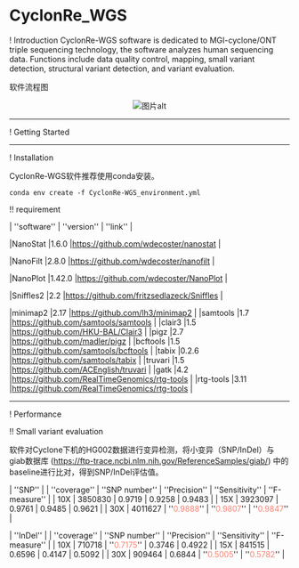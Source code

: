 # CyclonRe_WGS
! Introduction
CyclonRe-WGS software is dedicated to MGI-cyclone/ONT triple sequencing technology, the software analyzes human sequencing data. Functions include data quality control, mapping, small variant detection, structural variant detection, and variant evaluation.



软件流程图

<div align=center><img src="https://pic.imgdb.cn/item/660bdcb69f345e8d039464a8.png" alt="图片alt" title="图2"></div>

---
! Getting Started

---

! Installation

CyclonRe-WGS软件推荐使用conda安装。

```Shel
conda env create -f CyclonRe-WGS_environment.yml
```

!! requirement

| ''software'' | ''version'' | ''link'' |

|NanoStat |1.6.0 |https://github.com/wdecoster/nanostat |

|NanoFilt |2.8.0 |https://github.com/wdecoster/nanofilt |

|NanoPlot |1.42.0 |https://github.com/wdecoster/NanoPlot |

|Sniffles2 |2.2 |https://github.com/fritzsedlazeck/Sniffles |

|minimap2 |2.17 |https://github.com/lh3/minimap2 |
|samtools |1.7 |https://github.com/samtools/samtools |
|clair3 |1.5 |https://github.com/HKU-BAL/Clair3 |
|pigz |2.7 |https://github.com/madler/pigz |
|bcftools |1.5 |https://github.com/samtools/bcftools |
|tabix |0.2.6 |https://github.com/samtools/tabix |
|truvari |1.5 |https://github.com/ACEnglish/truvari |
|gatk |4.2 |https://github.com/RealTimeGenomics/rtg-tools |
|rtg-tools |3.11 |https://github.com/RealTimeGenomics/rtg-tools |

---
! Performance

!! Small variant evaluation

软件对Cyclone下机的HG002数据进行变异检测，将小变异（SNP/InDel）与giab数据库 (https://ftp-trace.ncbi.nlm.nih.gov/ReferenceSamples/giab/) 中的baseline进行比对，得到SNP/InDel评估值。

| ''SNP'' |
| ''coverage'' | ''SNP number'' | ''Precision'' | ''Sensitivity'' | ''F-measure'' |
| 10X | 3850830 | 0.9719 | 0.9258 | 0.9483 |
| 15X | 3923097 | 0.9761 | 0.9485 | 0.9621 |
| 30X | 4011627 | ''<font color="Salmon">0.9888</font>'' | ''<font color="Salmon">0.9807</font>'' | ''<font color="Salmon">0.9847</font>'' |


| ''InDel'' |
| ''coverage'' | ''SNP number'' | ''Precision'' | ''Sensitivity'' | ''F-measure'' |
| 10X | 710718 | ''<font color="Salmon">0.7175</font>'' | 0.3746 | 0.4922 |
| 15X | 841515 | 0.6596 | 0.4147 | 0.5092 |
| 30X | 909464 | 0.6844 | ''<font color="Salmon">0.5005</font>'' | ''<font color="Salmon">0.5782</font>'' |
